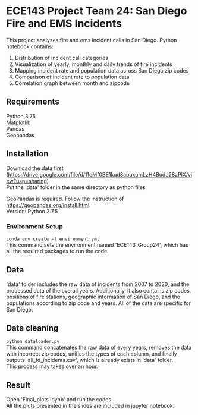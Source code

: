 # ECE143 Project Team 24: San Diego Fire and EMS Incidents
This project analyzes fire and ems incident calls in San Diego. Python notebook contains:  
1. Distribution of incident call categories  
2. Visualization of yearly, monthly and daily trends of fire incidents  
3. Mapping incident rate and population data across San Diego zip codes    
4. Comparison of incident rate to population data  
5. Correlation graph between month and zipcode

## Requirements
Python 3.75    
Matplotlib  
Pandas  
Geopandas
## Installation
Download the data first (https://drive.google.com/file/d/11oMf0BE1kqd8apaxumLzH4Budo28zPlX/view?usp=sharing)   
Put the 'data' folder in the same directory as python files  


GeoPandas is required. Follow the instruction of https://geopandas.org/install.html.  
Version: Python 3.7.5

### Environment Setup
`conda env create -f environment.yml`  
This command sets the environment named 'ECE143_Group24', which has all the required packages to run the code. 
## Data
'data' folder includes the raw data of incidents from 2007 to 2020, and the processed data of the overall years. Additionally, it also contains zip codes, positions of fire stations, geographic information of San Diego, and the populations according to zip code and years. All of the data are specific for San Diego.
## Data cleaning
`python dataloader.py`  
This command concatenates the raw data of every years, removes the data with incorrect zip codes, unifies the types of each column, and finally outputs 'all_fd_incidents.csv', which is already exists in 'data' folder.   
This process may takes over an hour. 
## Result
Open 'Final_plots.ipynb' and run the codes.  
All the plots presented in the slides are included in jupyter notebook. 

